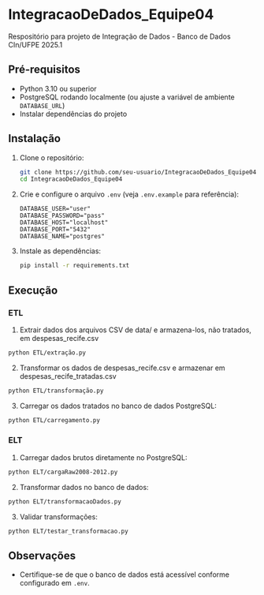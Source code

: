 # IntegracaoDeDados_Equipe04

Respositório para projeto de Integração de Dados - Banco de Dados CIn/UFPE 2025.1

## Pré-requisitos

-   Python 3.10 ou superior
-   PostgreSQL rodando localmente (ou ajuste a variável de ambiente `DATABASE_URL`)
-   Instalar dependências do projeto

## Instalação

1. Clone o repositório:

    ```sh
    git clone https://github.com/seu-usuario/IntegracaoDeDados_Equipe04.git
    cd IntegracaoDeDados_Equipe04
    ```

2. Crie e configure o arquivo `.env` (veja `.env.example` para referência):

    ```
    DATABASE_USER="user"
    DATABASE_PASSWORD="pass"
    DATABASE_HOST="localhost"
    DATABASE_PORT="5432"
    DATABASE_NAME="postgres"
    ```

3. Instale as dependências:
    ```sh
    pip install -r requirements.txt
    ```

## Execução

### ETL
1. Extrair dados dos arquivos CSV de data/ e armazena-los, não tratados, em despesas_recife.csv

```sh
python ETL/extração.py
```

2. Transformar os dados de despesas_recife.csv e armazenar em despesas_recife_tratadas.csv

```sh
python ETL/transformação.py
```

3. Carregar os dados tratados no banco de dados PostgreSQL:

```sh
python ETL/carregamento.py
```

### ELT
1. Carregar dados brutos diretamente no PostgreSQL:

```sh
python ELT/cargaRaw2008-2012.py
```

2. Transformar dados no banco de dados:

```sh
python ELT/transformacaoDados.py
```

3. Validar transformações:

```sh
python ELT/testar_transformacao.py
```

## Observações

-   Certifique-se de que o banco de dados está acessível conforme configurado em `.env`.
